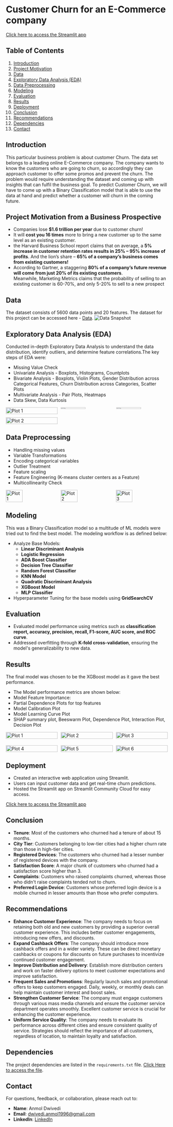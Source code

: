 # Customer Churn for an E-Commerce company

[Click here to access the Streamlit app](https://your-streamlit-app-url)

## Table of Contents
1. [Introduction](#introduction)
2. [Project Motivation](#project-motivation)
3. [Data](#data)
4. [Exploratory Data Analysis (EDA)](#exploratory-data-analysis-eda)
5. [Data Preprocessing](#data-preprocessing)
6. [Modeling](#modeling)
7. [Evaluation](#evaluation)
8. [Results](#results)
9. [Deployment](#deployment)
10. [Conclusion](#conclusion)
11. [Recommendations](#recommendations)
12. [Dependencies](#dependencies)
13. [Contact](#contact)


## Introduction
This particular business problem is about customer Churn. The data set belongs to a leading online E-Commerce company. The company wants to know the customers who are going to churn, so accordingly they can approach customer to offer some promos and prevent the churn. The problem would require understanding the dataset and coming up with insights that can fulfil the business goal. To predict Customer Churn, we will have to come up with a Binary Classification model that is able to use the data at hand and predict whether a customer will churn in the coming future.


## Project Motivation from a Business Prospective
- Companies lose **$1.6 trillion per year** due to customer churn!
-  It will **cost you 16 times** more to bring a new customer up to the same level as an existing customer.
-  the Harvard Business School report claims that on average, a **5% increase in customer retention rates results in 25% – 95% increase of profits**. And the lion’s share – **65% of a company’s business comes from existing customers!**
- According to Gartner, a staggering **80% of a company’s future revenue will come from just 20% of its existing customers**. Meanwhile, Marketing Metrics claims that the probability of selling to an existing customer is 60-70%, and only 5-20% to sell to a new prospect


## Data
The dataset consists of 5600 data points and 20 features. The dataset for this project can be accessed here - [Data](data/E_Commerce_Dataset.xlsx).
![Data Snapshot](Plots/data.png)



## Exploratory Data Analysis (EDA)
Conducted in-depth Exploratory Data Analysis to understand the data distribution, identify outliers, and determine feature correlations.The key steps of EDA were:
- Missing Value Check
- Univariate Analysis - Boxplots, Histograms, Countplots
- Bivariate Analysis - Boxplots, Violin Plots, Gender Distribution across Categorical Features, Churn Distribution across Categories, Scatter Plots
- Multivariate Analysis - Pair Plots, Heatmaps
- Data Skew, Data Kurtosis
<div style="display: flex; justify-content: space-between;">
    <div style="display: flex; flex-direction: column; width: 32%;">
        <img src="Plots/Bivariate_snap.png" alt="Plot 1" style="width: 100%; margin-bottom: 10px;"/>
        <img src="Plots/churn_across_payment.png" alt="Plot 2" style="width: 100%;"/>
    </div>
    <div style="display: flex; flex-direction: column; width: 66%;">
        <div style="display: flex; justify-content: space-between; width: 100%;">
            <img src="Plots/ KDE_Pairplot.jpg" alt="Plot 3" style="width: 48%; margin-right: 10px;"/>
            <img src="Plots/heatmap_Eda.jpg" alt="Plot 4" style="width: 48%;"/>
        </div>
    </div>
</div>


## Data Preprocessing
- Handling missing values
- Variable Transformations
- Encoding categorical variables
- Outlier Treatment
- Feature scaling
- Feature Engineering (K-means cluster centers as a Feature)
- Multicollinearity Check
<div style="display: flex; justify-content: space-between;">
    <img src="Plots/Data Skew Analysis.png" alt="Plot 1" style="width: 32%;"/>
    <img src="Plots/outliers after treatment.jpg" alt="Plot 2" style="width: 32%;"/>
    <img src="Plots/Kmeans clustering WSS plot.png" alt="Plot 3" style="width: 32%;"/>
</div>


## Modeling
This was a Binary Classification model so a multitude of ML models were tried out to find the best model. The modeling workflow is as defined below:
- Analyze Base Models:
    - **Linear Discriminant Analysis**
    - **Logistic Regression**
    - **ADA Boost Classifier**
    - **Decision Tree Classifier**
    - **Random Forest Classifier**
    - **KNN Model**
    - **Quadratic Discriminant Analysis**
    - **XGBoost Model**
    - **MLP Classifier**
- Hyperparameter Tuning for the base models using **GridSearchCV**



## Evaluation
- Evaluated model performance using metrics such as **classification report, accuracy, precision, recall, F1-score, AUC score, and ROC curve**.
- Addressed overfitting through **K-fold cross-validation**, ensuring the model's generalizability to new data.


## Results
The final model was chosen to be the XGBoost model as it gave the best performance.
- The Model performance metrics are shown below:
- Model Feature Importance:
- Partial Dependence Plots for top features
- Model Calibration Plot
- Model Learning Curve Plot
- SHAP summary plot, Beeswarm Plot, Dependence Plot, Interaction Plot, Decision Plot
<div style="display: flex; flex-wrap: wrap; justify-content: space-between;">
    <div style="width: 32%; margin-bottom: 20px;">
        <img src="Plots/XGBoost Feature Importance by Cover.png" alt="Plot 1" style="width: 100%;"/>
    </div>
    <div style="width: 32%; margin-bottom: 20px;">
        <img src="Plots/XGBoost Confusion Matrix.png" alt="Plot 2" style="width: 100%;"/>
    </div>
    <div style="width: 32%; margin-bottom: 20px;">
        <img src="Plots/XGBoost ROC AUC Curve.png" alt="Plot 3" style="width: 100%;"/>
    </div>
    <div style="width: 32%;">
        <img src="Plots/XGBoost Caliberation Plot.png" alt="Plot 4" style="width: 100%;"/>
    </div>
    <div style="width: 32%;">
        <img src="Plots/XGB_dependence_plot.png" alt="Plot 5" style="width: 100%;"/>
    </div>
    <div style="width: 32%;">
        <img src="Plots/shap_summary_beeswarm.png" alt="Plot 6" style="width: 100%;"/>
    </div>
</div>




## Deployment
- Created an interactive web application using Streamlit.
- Users can input customer data and get real-time churn predictions.
- Hosted the Streamlit app on Streamlit Community Cloud for easy access.

[Click here to access the Streamlit app](https://your-streamlit-app-url)


## Conclusion
- **Tenure**: Most of the customers who churned had a tenure of about 15 months.
- **City Tier**: Customers belonging to low-tier cities had a higher churn rate than those in high-tier cities.
- **Registered Devices**: The customers who churned had a lesser number of registered devices with the company.
- **Satisfaction Score**: A major chunk of customers who churned had a satisfaction score higher than 3.
- **Complaints**: Customers who raised complaints churned, whereas those who didn't raise complaints tended not to churn.
- **Preferred Login Device**: Customers whose preferred login device is a mobile churned in lesser amounts than those who prefer computers.


## Recommendations
- **Enhance Customer Experience**: The company needs to focus on retaining both old and new customers by providing a superior overall customer experience. This includes better customer engagements, introducing new offers, and discounts.
- **Expand Cashback Offers**: The company should introduce more cashback offers and in a wider variety. These can be direct monetary cashbacks or coupons for discounts on future purchases to incentivize continued customer engagement.
- **Improve Distribution and Delivery**: Establish more distribution centers and work on faster delivery options to meet customer expectations and improve satisfaction.
- **Frequent Sales and Promotions**: Regularly launch sales and promotional offers to keep customers engaged. Daily, weekly, or monthly deals can help maintain customer interest and boost sales.
- **Strengthen Customer Service**: The company must engage customers through various mass media channels and ensure the customer service department operates smoothly. Excellent customer service is crucial for enhancing the customer experience.
- **Uniform Service Quality**: The company needs to evaluate its performance across different cities and ensure consistent quality of service. Strategies should reflect the importance of all customers, regardless of location, to maintain loyalty and satisfaction.


## Dependencies
The project dependencies are listed in the `requirements.txt` file. 
[Click Here to access the file](requirements.txt).


## Contact
For questions, feedback, or collaboration, please reach out to:
- **Name**: Anmol Dwivedi
- **Email**: dwivedi.anmol1996@gmail.com
- **LinkedIn**: [LinkedIn](https://www.linkedin.com/in/anmol-dwivedi-2537691a0)
